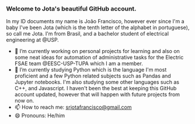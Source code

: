 ### Welcome to Jota's beautiful GitHub account.

In my ID documents my name is João Francisco, however ever since I'm a baby I've been Jota (which is the tenth letter of the alphabet in portuguese), so call me Jota. I'm from Brasil, and a bachelor student of electrical engineering at @USP. 

- 🔭 I’m currently working on personal projects for learning and also on some neat ideas for automation of administrative tasks for the Electric FSAE team @EESC-USP-TUPA which I am a member.
- 🌱 I’m currently studying Python which is the language I'm most proficient and a few Python related subjects such as Pandas and Jupyter notebooks. I'm also studying some other languages such as C++, and Javascript. I haven't been the best at keeping this GitHub account updated, however that will happen with future projects from now on.
- 📫 How to reach me: srjotafrancisco@gmail.com
- 😄 Pronouns: He/him
